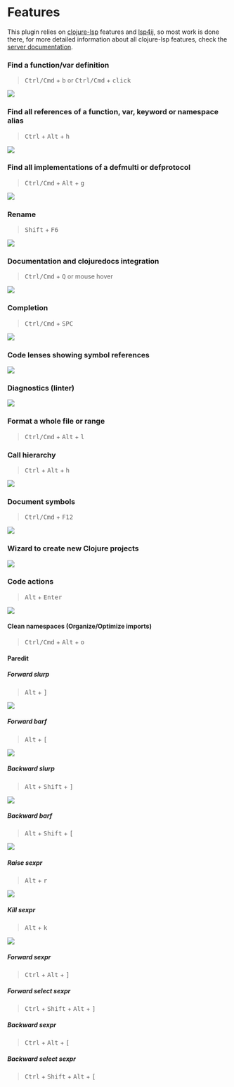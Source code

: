 # Features

This plugin relies on [clojure-lsp](https://clojure-lsp.io/) features and [lsp4ij](https://github.com/redhat-developer/lsp4ij), so most work is done there, for more detailed information about all clojure-lsp features, check the [server documentation](https://clojure-lsp.io/features/).

### Find a function/var definition

> <kbd>Ctrl/Cmd</kbd> + <kbd>b</kbd> or <kbd>Ctrl/Cmd</kbd> + <kbd>click</kbd>

![](../images/find-definition.png)

### Find all references of a function, var, keyword or namespace alias

> <kbd>Ctrl</kbd> + <kbd>Alt</kbd> + <kbd>h</kbd>

![](../images/find-references.png)

### Find all implementations of a defmulti or defprotocol

> <kbd>Ctrl/Cmd</kbd> + <kbd>Alt</kbd> + <kbd>g</kbd>

![](../images/find-implementations.png)

### Rename

> <kbd>Shift</kbd> + <kbd>F6</kbd>

![](../images/rename.png)

### Documentation and clojuredocs integration

> <kbd>Ctrl/Cmd</kbd> + <kbd>Q</kbd> or mouse hover

![](../images/hover.png)

### Completion

> <kbd>Ctrl/Cmd</kbd> + <kbd>SPC</kbd>

![](../images/completion.png)

### Code lenses showing symbol references

![](../images/code-lens.png)

### Diagnostics (linter)

![](../images/diagnostics.png)

### Format a whole file or range

> <kbd>Ctrl/Cmd</kbd> + <kbd>Alt</kbd> + <kbd>l</kbd>

### Call hierarchy

> <kbd>Ctrl</kbd> + <kbd>Alt</kbd> + <kbd>h</kbd>

![](../images/call-hierarchy.png)

### Document symbols

> <kbd>Ctrl/Cmd</kbd> + <kbd>F12</kbd>

![](../images/document-symbols.png)

### Wizard to create new Clojure projects

![](../images/wizard.png)

### Code actions

> <kbd>Alt</kbd> + <kbd>Enter</kbd>

![](../images/code-actions.png)

#### Clean namespaces (Organize/Optimize imports)

> <kbd>Ctrl/Cmd</kbd> + <kbd>Alt</kbd> + <kbd>o</kbd>

#### Paredit

##### Forward slurp

> <kbd>Alt</kbd> + <kbd>]</kbd>

![](../images/paredit-slurp-forward.gif)

##### Forward barf

> <kbd>Alt</kbd> + <kbd>[</kbd>

![](../images/paredit-barf-forward.gif)

##### Backward slurp

> <kbd>Alt</kbd> + <kbd>Shift</kbd> + <kbd>]</kbd>

![](../images/paredit-slurp-backward.gif)

##### Backward barf

> <kbd>Alt</kbd> + <kbd>Shift</kbd> + <kbd>[</kbd>

![](../images/paredit-barf-backward.gif)

##### Raise sexpr

> <kbd>Alt</kbd> + <kbd>r</kbd>

![](../images/paredit-raise.gif)

##### Kill sexpr

> <kbd>Alt</kbd> + <kbd>k</kbd>

![](../images/paredit-kill.gif)

##### Forward sexpr

> <kbd>Ctrl</kbd> + <kbd>Alt</kbd> + <kbd>]</kbd>

##### Forward select sexpr

> <kbd>Ctrl</kbd> + <kbd>Shift</kbd> + <kbd>Alt</kbd> + <kbd>]</kbd>

##### Backward sexpr

> <kbd>Ctrl</kbd> + <kbd>Alt</kbd> + <kbd>[</kbd>

##### Backward select sexpr

> <kbd>Ctrl</kbd> + <kbd>Shift</kbd> + <kbd>Alt</kbd> + <kbd>[</kbd>
